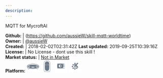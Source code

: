 ```yaml
---
description: 
---
```

MQTT for MycroftAI



**Github:** | (https://github.com/aussieW/skill-mqtt-worldtime)  
**Owner:** | [@aussieW](https://github.com/aussieW)  
**Created:** | 2018-02-02T02:31:42Z  **Last updated:** 2019-09-25T10:39:16Z  
**License:** | No License - dont use this skill !  
**Market status:** | [Not in Market](https://market.mycroft.ai/skill/)  
**Platform:**   ![](.gitbook/assets/mark-1-icon.png)  ![](.gitbook/assets/mark-2-icon.png)  ![](.gitbook/assets/picroft-icon.png)  ![](.gitbook/assets/kde.png)   
